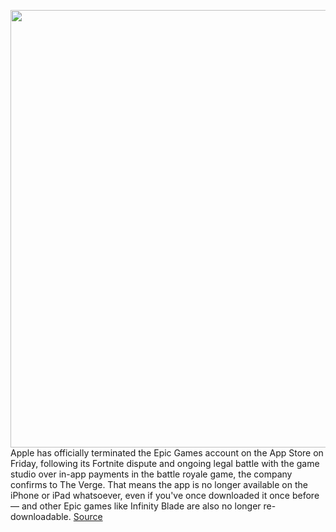 <img src='https://cdn.vox-cdn.com/thumbor/8osV7d4zYZR8TmOxcF58KK6JZiY=/0x0:2040x1360/1200x800/filters:focal(857x517:1183x843)/cdn.vox-cdn.com/uploads/chorus_image/image/67311160/vpavic_180607_2652_0089.0.jpg' width='700px' /><br/>
Apple has officially terminated the Epic Games account on the App Store on Friday, following its Fortnite dispute and ongoing legal battle with the game studio over in-app payments in the battle royale game, the company confirms to The Verge. That means the app is no longer available on the iPhone or iPad whatsoever, even if you've once downloaded it once before — and other Epic games like Infinity Blade are also no longer re-downloadable.
<a href='https://www.theverge.com/2020/8/28/21406013/apple-epic-games-fortnite-developer-account-terminated-no-longer-available'> Source <a/>